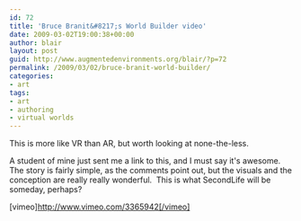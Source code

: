 ```yaml
---
id: 72
title: 'Bruce Branit&#8217;s World Builder video'
date: 2009-03-02T19:00:38+00:00
author: blair
layout: post
guid: http://www.augmentedenvironments.org/blair/?p=72
permalink: /2009/03/02/bruce-branit-world-builder/
categories:
- art
tags:
- art
- authoring
- virtual worlds
---
```


This is more like VR than AR, but worth looking at none-the-less.  

A student of mine just sent me a link to this, and I must say it's awesome.   The story is fairly simple, as the comments point out, but the visuals and the conception are really really wonderful.  This is what SecondLife will be someday, perhaps?  

[vimeo]http://www.vimeo.com/3365942[/vimeo] 
